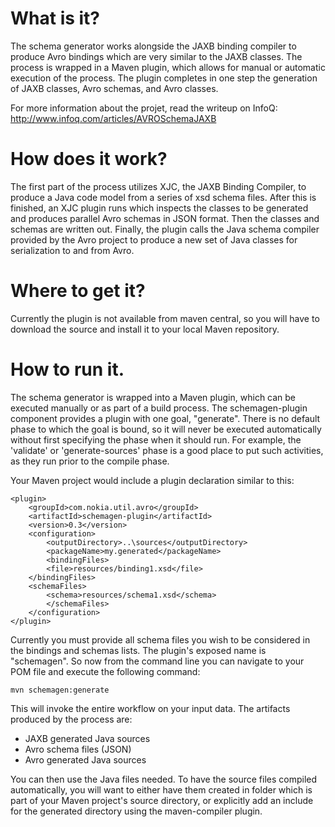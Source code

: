 # What is it?
The schema generator works alongside the JAXB binding compiler to produce Avro bindings which are
very similar to the JAXB classes. The process is wrapped in a Maven plugin, which allows for manual
or automatic execution of the process. The plugin completes in one step the generation of JAXB classes,
Avro schemas, and Avro classes.

For more information about the projet, read the writeup on InfoQ:  
http://www.infoq.com/articles/AVROSchemaJAXB

# How does it work?
The first part of the process utilizes XJC, the JAXB Binding Compiler, to produce a Java code model from a
series of xsd schema files. After this is finished, an XJC plugin runs which inspects the classes to
be generated and produces parallel Avro schemas in JSON format. Then the classes and schemas are written out.
Finally, the plugin calls the Java schema compiler provided by the Avro project to produce a new set of Java
classes for serialization to and from Avro.

# Where to get it?
Currently the plugin is not available from maven central, so you will have to download the source and install
it to your local Maven repository.

# How to run it.
The schema generator is wrapped into a Maven plugin, which can be executed manually or as part of a build process. The
schemagen-plugin component provides a plugin with one goal, "generate". There is no default phase to which the goal is
bound, so it will never be executed automatically without first specifying the phase when it should run. For example,
the 'validate' or 'generate-sources' phase is a good place to put such activities, as they run prior to the compile phase.

Your Maven project would include a plugin declaration similar to this:

    <plugin>
        <groupId>com.nokia.util.avro</groupId>
        <artifactId>schemagen-plugin</artifactId>
        <version>0.3</version>
        <configuration>
            <outputDirectory>..\sources</outputDirectory>
            <packageName>my.generated</packageName>
            <bindingFiles>
            <file>resources/binding1.xsd</file>
        </bindingFiles>
        <schemaFiles>
            <schema>resources/schema1.xsd</schema>
            </schemaFiles>
        </configuration>
    </plugin>
	
Currently you must provide all schema files you wish to be considered in the bindings and schemas lists.
The plugin's exposed name is "schemagen". So now from the command line you can navigate to your POM file and
execute the following command:

    mvn schemagen:generate

This will invoke the entire workflow on your input data. The artifacts produced by the process are:
* JAXB generated Java sources
* Avro schema files (JSON)
* Avro generated Java sources

You can then use the Java files needed. To have the source files compiled automatically, you will want to
either have them created in folder which is part of your Maven project's source directory, or explicitly
add an include for the generated directory using the maven-compiler plugin.
